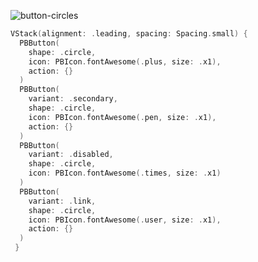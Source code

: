 ![button-circles](https://github.com/powerhome/playbook/assets/92755007/c8f98358-5369-475d-9287-67f2aa54f35c)

```swift
VStack(alignment: .leading, spacing: Spacing.small) {
  PBButton(
    shape: .circle,
    icon: PBIcon.fontAwesome(.plus, size: .x1),
    action: {}
  )
  PBButton(
    variant: .secondary,
    shape: .circle,
    icon: PBIcon.fontAwesome(.pen, size: .x1),
    action: {}
  )
  PBButton(
    variant: .disabled,
    shape: .circle,
    icon: PBIcon.fontAwesome(.times, size: .x1)
  )
  PBButton(
    variant: .link,
    shape: .circle,
    icon: PBIcon.fontAwesome(.user, size: .x1),
    action: {}
  )
 }
```
